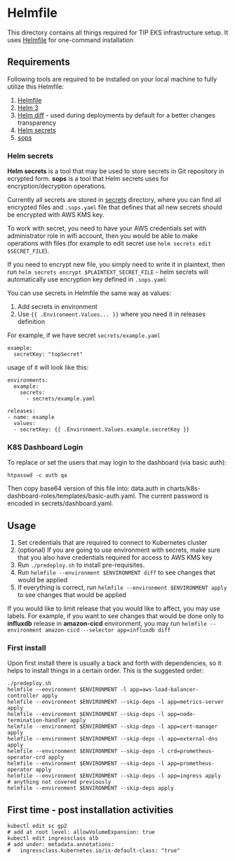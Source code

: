 # Helmfile

This directory contains all things required for TIP EKS infrastructure setup. It uses [Helmfile](https://github.com/roboll/helmfile) for one-command installation

## Requirements

Following tools are required to be installed on your local machine to fully utilize this Helmfile:

1. [Helmfile](https://github.com/roboll/helmfile)
2. [Helm 3](https://helm.sh/docs/intro/install/)
3. [Helm diff](https://github.com/databus23/helm-diff) - used during deployments by default for a better changes transparency
4. [Helm secrets](https://github.com/jkroepke/helm-secrets)
5. [sops](https://github.com/mozilla/sops)

### Helm secrets

**Helm secrets** is a tool that may be used to store secrets in Git repository in ecrypted form. **sops** is a tool that Helm secrets uses for encryption/decryption operations.

Currently all secrets are stored in [secrets](./secrets) directory, where you can find all encrypted files and `.sops.yaml` file that defines that all new secrets should be encrypted with AWS KMS key.

To work with secret, you need to have your AWS credentials set with administrator role in wifi account, then you would be able to make operations with files (for example to edit secret use `helm secrets edit $SECRET_FILE`).

If you need to encrypt new file, you simply need to write it in plaintext, then run `helm secrets encrypt $PLAINTEXT_SECRET_FILE` - helm secrets will automatically use encryption key defined in `.sops.yaml`

You can use secrets in Helmfile the same way as values:

1. Add secrets in environment
2. Use `{{ .Environment.Values... }}` where you need it in releases definition

For example, if we have secret `secrets/example.yaml`

```
example:
  secretKey: "topSecret"
```

usage of it will look like this:

```
environments:
  example:
    secrets:
      - secrets/example.yaml

releases:
- name: example
  values:
  - secretKey: {{ .Environment.Values.example.secretKey }}
```

### K8S Dashboard Login

To replace or set the users that may login to the dashboard (via basic auth):

```
htpasswd -c auth qa
```
Then copy base64 version of this file into: data.auth in charts/k8s-dashboard-roles/templates/basic-auth.yaml.
The current password is encoded in secrets/dashboard.yaml.


## Usage

1. Set credentials that are required to connect to Kubernetes cluster
2. (optional) If you are going to use environment with secrets, make sure that you also have credentials required for access to AWS KMS key
3. Run `./predeploy.sh` to install pre-requisites.
4. Run `helmfile --environment $ENVIRONMENT diff` to see changes that would be applied
5. If everything is correct, run `helmfile --environment $ENVIRONMENT apply` to see changes that would be applied

If you would like to limit release that you would like to affect, you may use labels. For example, if you want to see changes that would be done only to **influxdb** release in **amazon-cicd** environment, you may run `helmfile --environment amazon-cicd --selector app=influxdb diff`

### First install

Upon first install there is usually a back and forth with dependencies, so it helps to install
things in a certain order. This is the suggested order:

```
./predeploy.sh
helmfile --environment $ENVIRONMENT -l app=aws-load-balancer-controller apply
helmfile --environment $ENVIRONMENT --skip-deps -l app=metrics-server apply
helmfile --environment $ENVIRONMENT --skip-deps -l app=node-termination-handler apply
helmfile --environment $ENVIRONMENT --skip-deps -l app=cert-manager apply
helmfile --environment $ENVIRONMENT --skip-deps -l app=external-dns apply
helmfile --environment $ENVIRONMENT --skip-deps -l crd=prometheus-operator-crd apply
helmfile --environment $ENVIRONMENT --skip-deps -l app=prometheus-operator apply
helmfile --environment $ENVIRONMENT --skip-deps -l app=ingress apply
# anything not covered previously
helmfile --environment $ENVIRONMENT --skip-deps apply
```

## First time - post installation activities

```
kubectl edit sc gp2
# add at root level: allowVolumeExpansion: true
kubectl edit ingressclass alb
# add under: metadata.annotations:
#   ingressclass.kubernetes.io/is-default-class: "true"
```
